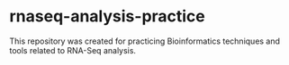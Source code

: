 # rnaseq-analysis-practice

This repository was created for practicing Bioinformatics techniques and tools related to RNA-Seq analysis.
